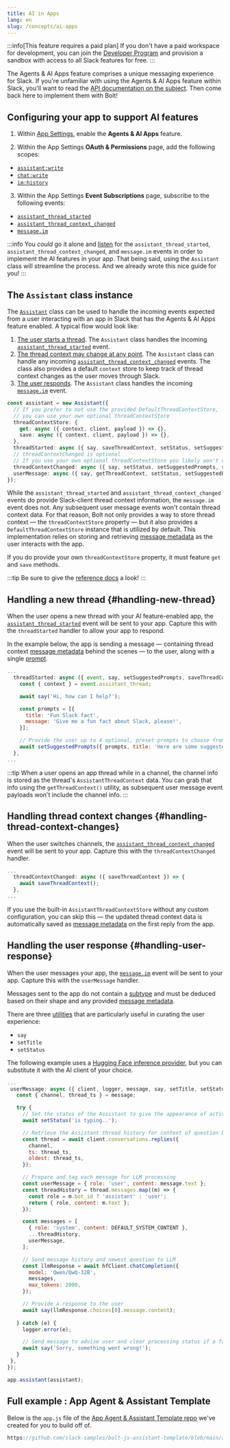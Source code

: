 ```yaml
---
title: AI in Apps
lang: en
slug: /concepts/ai-apps
---
```


:::info[This feature requires a paid plan]
If you don't have a paid workspace for development, you can join the [Developer Program](https://api.slack.com/developer-program) and provision a sandbox with access to all Slack features for free.
:::

The Agents & AI Apps feature comprises a unique messaging experience for Slack. If you're unfamiliar with using the Agents & AI Apps feature within Slack, you'll want to read the [API documentation on the subject](https://docs.slack.dev/ai/). Then come back here to implement them with Bolt!

## Configuring your app to support AI features

1. Within [App Settings](https://api.slack.com/apps), enable the **Agents & AI Apps** feature.

2. Within the App Settings **OAuth & Permissions** page, add the following scopes: 
  * [`assistant:write`](https://docs.slack.dev/reference/scopes/assistant.write)
  * [`chat:write`](https://docs.slack.dev/reference/scopes/chat.write)
  * [`im:history`](https://docs.slack.dev/reference/scopes/im.history)

3. Within the App Settings **Event Subscriptions** page, subscribe to the following events: 
  * [`assistant_thread_started`](https://docs.slack.dev/reference/events/assistant_thread_started)
  * [`assistant_thread_context_changed`](https://docs.slack.dev/reference/events/assistant_thread_context_changed)
  * [`message.im`](https://docs.slack.dev/reference/events/message.im)

:::info
You _could_ go it alone and [listen](/concepts/event-listening) for the `assistant_thread_started`, `assistant_thread_context_changed`, and `message.im` events in order to implement the AI features in your app. That being said, using the `Assistant` class will streamline the process. And we already wrote this nice guide for you!
:::

## The `Assistant` class instance

The [`Assistant`](/reference#the-assistantconfig-configuration-object) class can be used to handle the incoming events expected from a user interacting with an app in Slack that has the Agents & AI Apps feature enabled. A typical flow would look like:

1. [The user starts a thread](#handling-new-thread). The `Assistant` class handles the incoming [`assistant_thread_started`](https://docs.slack.dev/reference/events/assistant_thread_started) event.
2. [The thread context may change at any point](#handling-thread-context-changes). The `Assistant` class can handle any incoming [`assistant_thread_context_changed`](https://docs.slack.dev/reference/events/assistant_thread_context_changed) events. The class also provides a default `context` store to keep track of thread context changes as the user moves through Slack.
3. [The user responds](#handling-user-response). The `Assistant` class handles the incoming [`message.im`](https://docs.slack.dev/reference/events/message.im) event. 

```ts
const assistant = new Assistant({
  // If you prefer to not use the provided DefaultThreadContextStore, 
  // you can use your own optional threadContextStore 
  threadContextStore: {
    get: async ({ context, client, payload }) => {},
    save: async ({ context, client, payload }) => {},
  },
  threadStarted: async ({ say, saveThreadContext, setStatus, setSuggestedPrompts, setTitle }) => {},
  // threadContextChanged is optional
  // If you use your own optional threadContextStore you likely won't use it
  threadContextChanged: async ({ say, setStatus, setSuggestedPrompts, setTitle }) => {},
  userMessage: async ({ say, getThreadContext, setStatus, setSuggestedPrompts, setTitle }) => {},
});
```

While the `assistant_thread_started` and `assistant_thread_context_changed` events do provide Slack-client thread context information, the `message.im` event does not. Any subsequent user message events won't contain thread context data. For that reason, Bolt not only provides a way to store thread context — the `threadContextStore` property — but it also provides a `DefaultThreadContextStore` instance that is utilized by default. This implementation relies on storing and retrieving [message metadata](https://docs.slack.dev/messaging/message-metadata/) as the user interacts with the app. 

If you do provide your own `threadContextStore` property, it must feature `get` and `save` methods.

:::tip
Be sure to give the [reference docs](/reference#agents--assistants) a look!
:::

## Handling a new thread {#handling-new-thread}

When the user opens a new thread with your AI feature-enabled app, the [`assistant_thread_started`](https://docs.slack.dev/reference/events/assistant_thread_started) event will be sent to your app. Capture this with the `threadStarted` handler to allow your app to respond. 

In the example below, the app is sending a message — containing thread context [message metadata](https://docs.slack.dev/messaging/message-metadata/) behind the scenes — to the user, along with a single [prompt](https://docs.slack.dev/reference/methods/assistant.threads.setSuggestedPrompts).

```js
...
  threadStarted: async ({ event, say, setSuggestedPrompts, saveThreadContext }) => {
    const { context } = event.assistant_thread;

    await say('Hi, how can I help?');

    const prompts = [{
      title: 'Fun Slack fact',
      message: 'Give me a fun fact about Slack, please!',
    }];

    // Provide the user up to 4 optional, preset prompts to choose from.
    await setSuggestedPrompts({ prompts, title: 'Here are some suggested options:' });
  },
...
```

:::tip
When a user opens an app thread while in a channel, the channel info is stored as the thread's `AssistantThreadContext` data. You can grab that info using the `getThreadContext()` utility, as subsequent user message event payloads won't include the channel info. 
:::

## Handling thread context changes {#handling-thread-context-changes}

When the user switches channels, the [`assistant_thread_context_changed`](https://docs.slack.dev/reference/events/assistant_thread_context_changed) event will be sent to your app. Capture this with the `threadContextChanged` handler.

```js
...
  threadContextChanged: async ({ saveThreadContext }) => {
    await saveThreadContext();
  },
...
```

If you use the built-in `AssistantThreadContextStore` without any custom configuration, you can skip this — the updated thread context data is automatically saved as [message metadata](https://docs.slack.dev/messaging/message-metadata/) on the first reply from the app.

## Handling the user response {#handling-user-response}

When the user messages your app, the [`message.im`](https://docs.slack.dev/reference/events/message.im) event will be sent to your app. Capture this with the `userMessage` handler. 

Messages sent to the app do not contain a [subtype](https://docs.slack.dev/reference/events/message/#subtypes) and must be deduced based on their shape and any provided [message metadata](https://docs.slack.dev/messaging/message-metadata/).

There are three [utilities](/reference#the-assistantconfig-configuration-object) that are particularly useful in curating the user experience:
* `say`
* `setTitle`
* `setStatus`

The following example uses a [Hugging Face inference provider](https://huggingface.co/docs/inference-providers/en/index), but you can substitute it with the AI client of your choice.

 ```js
 ...
  userMessage: async ({ client, logger, message, say, setTitle, setStatus }) => {
    const { channel, thread_ts } = message;

    try {
      // Set the status of the Assistant to give the appearance of active processing.
      await setStatus('is typing..');

      // Retrieve the Assistant thread history for context of question being asked
      const thread = await client.conversations.replies({
        channel,
        ts: thread_ts,
        oldest: thread_ts,
      });

      // Prepare and tag each message for LLM processing
      const userMessage = { role: 'user', content: message.text };
      const threadHistory = thread.messages.map((m) => {
        const role = m.bot_id ? 'assistant' : 'user';
        return { role, content: m.text };
      });

      const messages = [
        { role: 'system', content: DEFAULT_SYSTEM_CONTENT },
        ...threadHistory,
        userMessage,
      ];

      // Send message history and newest question to LLM
      const llmResponse = await hfClient.chatCompletion({
        model: 'Qwen/QwQ-32B',
        messages,
        max_tokens: 2000,
      });

      // Provide a response to the user
      await say(llmResponse.choices[0].message.content);
      
    } catch (e) {
      logger.error(e);

      // Send message to advise user and clear processing status if a failure occurs
      await say('Sorry, something went wrong!');
    }
  },
});

app.assistant(assistant);
```

## Full example : App Agent & Assistant Template

Below is the `app.js` file of the [App Agent & Assistant Template repo](https://github.com/slack-samples/bolt-js-assistant-template/) we've created for you to build off of. 

```js reference title="app.js"
https://github.com/slack-samples/bolt-js-assistant-template/blob/main/app.js
```